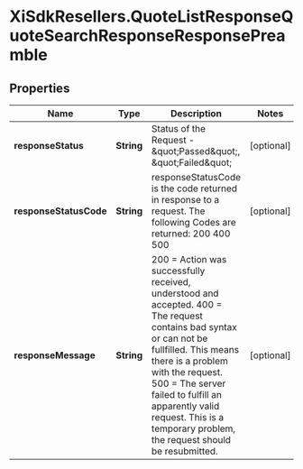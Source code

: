 # XiSdkResellers.QuoteListResponseQuoteSearchResponseResponsePreamble

## Properties

Name | Type | Description | Notes
------------ | ------------- | ------------- | -------------
**responseStatus** | **String** | Status of the Request - \&quot;Passed\&quot;, \&quot;Failed\&quot; | [optional] 
**responseStatusCode** | **String** | responseStatusCode is the code returned in response to a request. The following Codes are returned: 200 400 500 | [optional] 
**responseMessage** | **String** | 200 &#x3D; Action was successfully received, understood and accepted. 400 &#x3D; The request contains bad syntax or can not be fullfilled. This means there is a problem with the request. 500 &#x3D; The server failed to fulfill an apparently valid request. This is a temporary problem, the request should be resubmitted. | [optional] 


